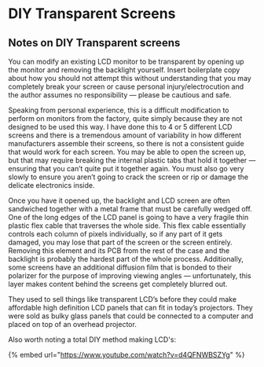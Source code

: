 # DIY Transparent Screens

## Notes on DIY Transparent screens <a href="#fd09" id="fd09"></a>

You can modify an existing LCD monitor to be transparent by opening up the monitor and removing the backlight yourself. Insert boilerplate copy about how you should not attempt this without understanding that you may completely break your screen or cause personal injury/electrocution and the author assumes no responsibility — please be cautious and safe.

Speaking from personal experience, this is a difficult modification to perform on monitors from the factory, quite simply because they are not designed to be used this way. I have done this to 4 or 5 different LCD screens and there is a tremendous amount of variability in how different manufacturers assemble their screens, so there is not a consistent guide that would work for each screen. You may be able to open the screen up, but that may require breaking the internal plastic tabs that hold it together — ensuring that you can’t quite put it together again. You must also go very slowly to ensure you aren’t going to crack the screen or rip or damage the delicate electronics inside.

Once you have it opened up, the backlight and LCD screen are often sandwiched together with a metal frame that must be carefully wedged off. One of the long edges of the LCD panel is going to have a very fragile thin plastic flex cable that traverses the whole side. This flex cable essentially controls each column of pixels individually, so if any part of it gets damaged, you may lose that part of the screen or the screen entirely. Removing this element and its PCB from the rest of the case and the backlight is probably the hardest part of the whole process. Additionally, some screens have an additional diffusion film that is bonded to their polarizer for the purpose of improving viewing angles — unfortunately, this layer makes content behind the screens get completely blurred out.

They used to sell things like transparent LCD’s before they could make affordable high definition LCD panels that can fit in today’s projectors. They were sold as bulky glass panels that could be connected to a computer and placed on top of an overhead projector.

Also worth noting a total DIY method making LCD's:

{% embed url="https://www.youtube.com/watch?v=d4QFNWBSZYg" %}
